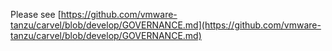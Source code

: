 Please see
[https://github.com/vmware-tanzu/carvel/blob/develop/GOVERNANCE.md](https://github.com/vmware-tanzu/carvel/blob/develop/GOVERNANCE.md)

